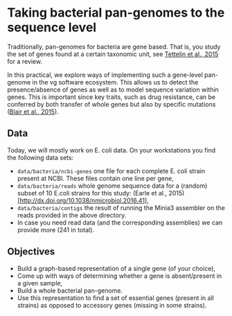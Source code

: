 # Taking bacterial pan-genomes to the sequence level

Traditionally, pan-genomes for bacteria are gene based. That is, you study the set of genes found at a certain taxonomic unit, see [Tettelin et al., 2015](http://dx.doi.org/10.1016/j.mib.2014.11.016) for a review.

In this practical, we explore ways of implementing such a gene-level pan-genome in the vg software ecosystem. This allows us to detect the presence/absence of genes as well as to model sequence variation within genes. This is important since key traits, such as drug resistance, can be conferred by both transfer of whole genes but also by specific mutations ([Blair et al., 2015](http://dx.doi.org/10.1038/nrmicro3380)).

## Data
Today, we will mostly work on E. coli data. On your workstations you find the following data sets:

- `data/bacteria/ncbi-genes` one file for each complete E. coli strain present at NCBI. These files contain one line per gene,
- `data/bacteria/reads` whole genome sequence data for a (random) subset of 10 E.coli strains for this study: (Earle et al., 2015)[http://dx.doi.org/10.1038/nmicrobiol.2016.41],
- `data/bacteria/contigs` the result of running the Minia3 assembler on the reads provided in the above directory.
- In case you need read data (and the corresponding assemblies) we can provide more (241 in total).

## Objectives
- Build a graph-based representation of a single gene (of your choice),
- Come up with ways of determining whether a gene is absent/present in a given sample,
- Build a whole bacterial pan-genome.
- Use this representation to find a set of essential genes (present in all strains) as opposed to accessory genes (missing in some strains).
